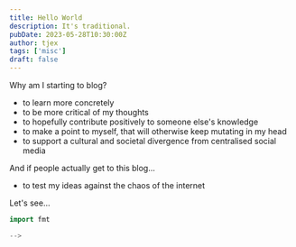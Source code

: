 ```yaml
---
title: Hello World
description: It's traditional.
pubDate: 2023-05-28T10:30:00Z
author: tjex
tags: ['misc']
draft: false
---
```


Why am I starting to blog? 

- to learn more concretely
- to be more critical of my thoughts
- to hopefully contribute positively to someone else's knowledge
- to make a point to myself, that will otherwise keep mutating in my head
- to support a cultural and societal divergence from centralised social media

And if people actually get to this blog...

- to test my ideas against the chaos of the internet

Let's see...

```go
import fmt 

-->
```
